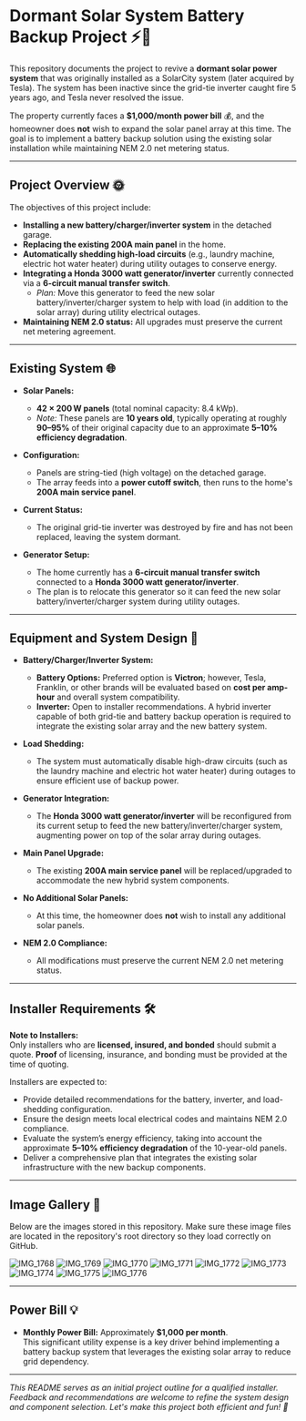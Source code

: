 # Dormant Solar System Battery Backup Project ⚡️🔋

This repository documents the project to revive a **dormant solar power system** that was originally installed as a SolarCity system (later acquired by Tesla). The system has been inactive since the grid-tie inverter caught fire 5 years ago, and Tesla never resolved the issue.

The property currently faces a **$1,000/month power bill** 💰, and the homeowner does **not** wish to expand the solar panel array at this time. The goal is to implement a battery backup solution using the existing solar installation while maintaining NEM 2.0 net metering status.

---

## Project Overview 🌞

The objectives of this project include:
- **Installing a new battery/charger/inverter system** in the detached garage.
- **Replacing the existing 200A main panel** in the home.
- **Automatically shedding high-load circuits** (e.g., laundry machine, electric hot water heater) during utility outages to conserve energy.
- **Integrating a Honda 3000 watt generator/inverter** currently connected via a **6-circuit manual transfer switch**.  
  - *Plan:* Move this generator to feed the new solar battery/inverter/charger system to help with load (in addition to the solar array) during utility electrical outages.
- **Maintaining NEM 2.0 status:** All upgrades must preserve the current net metering agreement.

---

## Existing System 🌐

- **Solar Panels:**  
  - **42 × 200 W panels** (total nominal capacity: 8.4 kWp).  
  - *Note:* These panels are **10 years old**, typically operating at roughly **90–95%** of their original capacity due to an approximate **5–10% efficiency degradation**.

- **Configuration:**  
  - Panels are string-tied (high voltage) on the detached garage.
  - The array feeds into a **power cutoff switch**, then runs to the home's **200A main service panel**.

- **Current Status:**  
  - The original grid-tie inverter was destroyed by fire and has not been replaced, leaving the system dormant.

- **Generator Setup:**  
  - The home currently has a **6-circuit manual transfer switch** connected to a **Honda 3000 watt generator/inverter**.  
  - The plan is to relocate this generator so it can feed the new solar battery/inverter/charger system during utility outages.

---

## Equipment and System Design 🔧

- **Battery/Charger/Inverter System:**  
  - **Battery Options:** Preferred option is **Victron**; however, Tesla, Franklin, or other brands will be evaluated based on **cost per amp-hour** and overall system compatibility.  
  - **Inverter:** Open to installer recommendations. A hybrid inverter capable of both grid-tie and battery backup operation is required to integrate the existing solar array and the new battery system.

- **Load Shedding:**  
  - The system must automatically disable high-draw circuits (such as the laundry machine and electric hot water heater) during outages to ensure efficient use of backup power.

- **Generator Integration:**  
  - The **Honda 3000 watt generator/inverter** will be reconfigured from its current setup to feed the new battery/inverter/charger system, augmenting power on top of the solar array during outages.

- **Main Panel Upgrade:**  
  - The existing **200A main service panel** will be replaced/upgraded to accommodate the new hybrid system components.

- **No Additional Solar Panels:**  
  - At this time, the homeowner does **not** wish to install any additional solar panels.

- **NEM 2.0 Compliance:**  
  - All modifications must preserve the current NEM 2.0 net metering status.

---

## Installer Requirements 🛠️

**Note to Installers:**  
Only installers who are **licensed, insured, and bonded** should submit a quote. **Proof** of licensing, insurance, and bonding must be provided at the time of quoting.

Installers are expected to:
- Provide detailed recommendations for the battery, inverter, and load-shedding configuration.
- Ensure the design meets local electrical codes and maintains NEM 2.0 compliance.
- Evaluate the system’s energy efficiency, taking into account the approximate **5–10% efficiency degradation** of the 10-year-old panels.
- Deliver a comprehensive plan that integrates the existing solar infrastructure with the new backup components.

---

## Image Gallery 📸

Below are the images stored in this repository. Make sure these image files are located in the repository's root directory so they load correctly on GitHub.

![IMG_1768](./IMG_1768.jpg)
![IMG_1769](./IMG_1769.jpg)
![IMG_1770](./IMG_1770.jpg)
![IMG_1771](./IMG_1771.jpg)
![IMG_1772](./IMG_1772.jpg)
![IMG_1773](./IMG_1773.jpg)
![IMG_1774](./IMG_1774.jpg)
![IMG_1775](./IMG_1775.jpg)
![IMG_1776](./IMG_1776.jpg)

---

## Power Bill 💡

- **Monthly Power Bill:** Approximately **$1,000 per month**.  
  This significant utility expense is a key driver behind implementing a battery backup system that leverages the existing solar array to reduce grid dependency.

---

*This README serves as an initial project outline for a qualified installer. Feedback and recommendations are welcome to refine the system design and component selection. Let's make this project both efficient and fun! 🎉*
